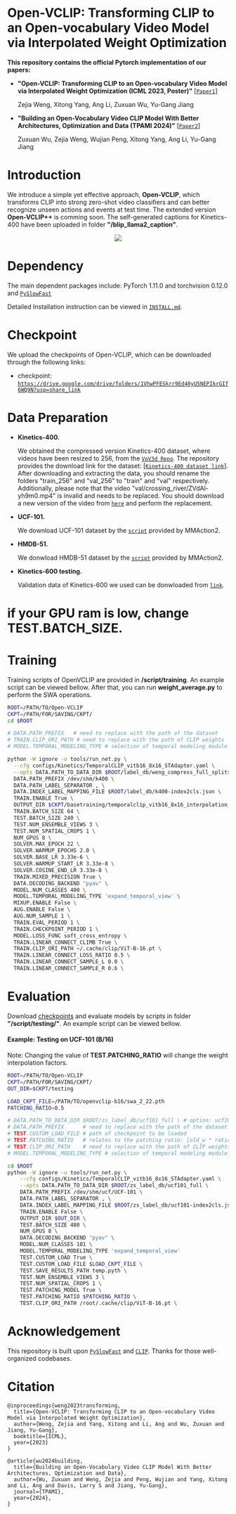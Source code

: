 # Open-VCLIP: Transforming CLIP to an Open-vocabulary Video Model via Interpolated Weight Optimization

**This repository contains the official Pytorch implementation of our papers:**
- **"Open-VCLIP: Transforming CLIP to an Open-vocabulary Video Model via Interpolated Weight Optimization (ICML 2023, Poster)"** [[`Paper1`]](https://arxiv.org/abs/2302.00624)

  Zejia Weng, Xitong Yang, Ang Li,  Zuxuan Wu, Yu-Gang Jiang
- **"Building an Open-Vocabulary Video CLIP Model With Better Architectures, Optimization and Data (TPAMI 2024)"** [[`Paper2`]](https://ieeexplore.ieee.org/stamp/stamp.jsp?tp=&arnumber=10412661)

  Zuxuan Wu, Zejia Weng, Wujian Peng, Xitong Yang, Ang Li, Yu-Gang Jiang  


# Introduction

We introduce a simple yet effective approach, **Open-VCLIP**, which transforms CLIP into strong zero-shot video classifiers and can better recognize unseen actions and events at test time.
The extended version **Open-VCLIP++** is comming soon. The self-generated captions for Kinetics-400 have been uploaded in folder **"/blip\_llama2\_caption"**.

<div align=center>
  <img src='figures/firstpage.png'>
</div>

# Dependency

The main dependent packages include: PyTorch 1.11.0 and torchvision 0.12.0 and [`PySlowFast`](https://github.com/facebookresearch/SlowFast)

Detailed Installation instruction can be viewed in [`INSTALL.md`](https://github.com/wengzejia1/Open-VCLIP/blob/main/INSTALL.md).

# Checkpoint

We upload the checkpoints of Open-VCLIP, which can be downloaded through the following links:

- checkpoint: [`https://drive.google.com/drive/folders/1VhwPFESkrr9Ed40yU5NEPIkrGIf6WQ9N?usp=share_link`](https://drive.google.com/drive/folders/1VhwPFESkrr9Ed40yU5NEPIkrGIf6WQ9N?usp=share_link)

# Data Preparation

- **Kinetics-400.** 

  We obtained the compressed version Kinetics-400 dataset, where videos have been resized to 256, from the [`VoV3d Repo`](https://github.com/youngwanLEE/VoV3D/blob/main/DATA.md#kinetics-400). The repository  provides the download link for the dataset:  [[`Kinetics-400 dataset link`](https://dl.dropbox.com/s/419u0zljf2brsbt/compress.tar.gz)]. After downloading and extracting the data, you should rename the folders "train_256" and "val_256" to "train" and "val" respectively. Additionally, please note that the video "val/crossing_river/ZVdAl-yh9m0.mp4" is invalid and needs to be replaced. You should download a new version of the video from [`here`](https://drive.google.com/file/d/15M07kKQlZEoVzUezppITSnICs83fch8A/view?usp=share_link) and perform the replacement.

- **UCF-101.**

  We download UCF-101 dataset by the [`script`](https://github.com/open-mmlab/mmaction2/blob/main/tools/data/ucf101/download_videos.sh) provided by MMAction2.

- **HMDB-51.**

  We donwload HMDB-51 dataset by the [`script`](https://github.com/open-mmlab/mmaction2/blob/main/tools/data/hmdb51/download_videos.sh) provided by MMAction2.

- **Kinetics-600 testing.**

  Validation data of Kinetics-600 we used can be donwloaded from [`link`](https://pan.baidu.com/s/1d6wI-n3igMdE1rJ2xP2MsA?pwd=c5mu ).
# if your GPU ram is low, change TEST.BATCH_SIZE.
# Training

Training scripts of OpenVCLIP are provided in **/script/training**. An example script can be viewed bellow. After that, you can run **weight_average.py** to perform the SWA operations.

```bash
ROOT=/PATH/TO/Open-VCLIP
CKPT=/PATH/FOR/SAVING/CKPT/
cd $ROOT

# DATA.PATH_PREFIX   # need to replace with the path of the dataset
# TRAIN.CLIP_ORI_PATH # need to replace with the path of CLIP weights
# MODEL.TEMPORAL_MODELING_TYPE # selection of temporal modeling module

python -W ignore -u tools/run_net.py \
  --cfg configs/Kinetics/TemporalCLIP_vitb16_8x16_STAdapter.yaml \
  --opts DATA.PATH_TO_DATA_DIR $ROOT/label_db/weng_compress_full_splits \
  DATA.PATH_PREFIX /dev/shm/k400 \
  DATA.PATH_LABEL_SEPARATOR , \
  DATA.INDEX_LABEL_MAPPING_FILE $ROOT/label_db/k400-index2cls.json \
  TRAIN.ENABLE True \
  OUTPUT_DIR $CKPT/basetraining/temporalclip_vitb16_8x16_interpolation_bugfix_0.5ratio_rand0.0_0.6sample \
  TRAIN.BATCH_SIZE 64 \
  TEST.BATCH_SIZE 240 \
  TEST.NUM_ENSEMBLE_VIEWS 3 \
  TEST.NUM_SPATIAL_CROPS 1 \
  NUM_GPUS 8 \
  SOLVER.MAX_EPOCH 22 \
  SOLVER.WARMUP_EPOCHS 2.0 \
  SOLVER.BASE_LR 3.33e-6 \
  SOLVER.WARMUP_START_LR 3.33e-8 \
  SOLVER.COSINE_END_LR 3.33e-8 \
  TRAIN.MIXED_PRECISION True \
  DATA.DECODING_BACKEND "pyav" \
  MODEL.NUM_CLASSES 400 \
  MODEL.TEMPORAL_MODELING_TYPE 'expand_temporal_view' \
  MIXUP.ENABLE False \
  AUG.ENABLE False \
  AUG.NUM_SAMPLE 1 \
  TRAIN.EVAL_PERIOD 1 \
  TRAIN.CHECKPOINT_PERIOD 1 \
  MODEL.LOSS_FUNC soft_cross_entropy \
  TRAIN.LINEAR_CONNECT_CLIMB True \
  TRAIN.CLIP_ORI_PATH ~/.cache/clip/ViT-B-16.pt \
  TRAIN.LINEAR_CONNECT_LOSS_RATIO 0.5 \
  TRAIN.LINEAR_CONNECT_SAMPLE_L 0.0 \
  TRAIN.LINEAR_CONNECT_SAMPLE_R 0.6 \
```

# Evaluation

Download [checkpoints](https://drive.google.com/drive/folders/1VhwPFESkrr9Ed40yU5NEPIkrGIf6WQ9N?usp=share_link) and evaluate models by scripts in folder **"/script/testing/"**.  An example script can be viewed bellow. 

#### Example: Testing on UCF-101 (B/16)

Note: Changing the value of **TEST.PATCHING_RATIO** will change the weight interpolation factors.

```bash
ROOT=/PATH/TO/Open-VCLIP
CKPT=/PATH/FOR/SAVING/CKPT/
OUT_DIR=$CKPT/testing

LOAD_CKPT_FILE=/PATH/TO/openvclip-b16/swa_2_22.pth
PATCHING_RATIO=0.5

# DATA.PATH_TO_DATA_DIR $ROOT/zs_label_db/ucf101_full \ # option: ucf101full / ucf101_split1 / ucf101_split2 / ucf101_split3 / 
# DATA.PATH_PREFIX      # need to replace with the path of the dataset
# TEST.CUSTOM_LOAD_FILE # path of checkpoint to be loaded
# TEST.PATCHING_RATIO   # relates to the patching ratio: [old_w * ratio + new_w * (1 - ratio)]
# TEST.CLIP_ORI_PATH    # need to replace with the path of CLIP weights
# MODEL.TEMPORAL_MODELING_TYPE # selection of temporal modeling module

cd $ROOT
python -W ignore -u tools/run_net.py \
    --cfg configs/Kinetics/TemporalCLIP_vitb16_8x16_STAdapter.yaml \
    --opts DATA.PATH_TO_DATA_DIR $ROOT/zs_label_db/ucf101_full \
    DATA.PATH_PREFIX /dev/shm/ucf/UCF-101 \
    DATA.PATH_LABEL_SEPARATOR , \
    DATA.INDEX_LABEL_MAPPING_FILE $ROOT/zs_label_db/ucf101-index2cls.json \
    TRAIN.ENABLE False \
    OUTPUT_DIR $OUT_DIR \
    TEST.BATCH_SIZE 480 \
    NUM_GPUS 8 \
    DATA.DECODING_BACKEND "pyav" \
    MODEL.NUM_CLASSES 101 \
    MODEL.TEMPORAL_MODELING_TYPE 'expand_temporal_view'
    TEST.CUSTOM_LOAD True \
    TEST.CUSTOM_LOAD_FILE $LOAD_CKPT_FILE \
    TEST.SAVE_RESULTS_PATH temp.pyth \
    TEST.NUM_ENSEMBLE_VIEWS 3 \
    TEST.NUM_SPATIAL_CROPS 1 \
    TEST.PATCHING_MODEL True \
    TEST.PATCHING_RATIO $PATCHING_RATIO \
    TEST.CLIP_ORI_PATH /root/.cache/clip/ViT-B-16.pt \
```

# Acknowledgement

This repository is built upon [`PySlowFast`](https://github.com/facebookresearch/SlowFast) and [`CLIP`](https://github.com/openai/CLIP). Thanks for those well-organized codebases.

# Citation

```
@inproceedings{weng2023transforming,
  title={Open-VCLIP: Transforming CLIP to an Open-vocabulary Video Model via Interpolated Weight Optimization},
  author={Weng, Zejia and Yang, Xitong and Li, Ang and Wu, Zuxuan and Jiang, Yu-Gang},
  booktitle={ICML},
  year={2023}
}

@article{wu2024building,
  title={Building an Open-Vocabulary Video CLIP Model With Better Architectures, Optimization and Data},
  author={Wu, Zuxuan and Weng, Zejia and Peng, Wujian and Yang, Xitong and Li, Ang and Davis, Larry S and Jiang, Yu-Gang},
  journal={TPAMI},
  year={2024},
}
```
